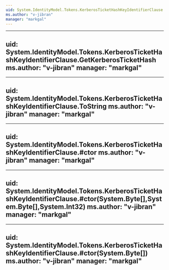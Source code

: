 ```yaml
---
uid: System.IdentityModel.Tokens.KerberosTicketHashKeyIdentifierClause
ms.author: "v-jibran"
manager: "markgal"
---
```


---
uid: System.IdentityModel.Tokens.KerberosTicketHashKeyIdentifierClause.GetKerberosTicketHash
ms.author: "v-jibran"
manager: "markgal"
---

---
uid: System.IdentityModel.Tokens.KerberosTicketHashKeyIdentifierClause.ToString
ms.author: "v-jibran"
manager: "markgal"
---

---
uid: System.IdentityModel.Tokens.KerberosTicketHashKeyIdentifierClause.#ctor
ms.author: "v-jibran"
manager: "markgal"
---

---
uid: System.IdentityModel.Tokens.KerberosTicketHashKeyIdentifierClause.#ctor(System.Byte[],System.Byte[],System.Int32)
ms.author: "v-jibran"
manager: "markgal"
---

---
uid: System.IdentityModel.Tokens.KerberosTicketHashKeyIdentifierClause.#ctor(System.Byte[])
ms.author: "v-jibran"
manager: "markgal"
---
